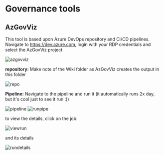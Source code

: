 
# Governance tools

## AzGovViz

This tool is based upon Azure DevOps repository and CI/CD pipelines.  
Navigate to <https://dev.azure.com>, login with your RDP credentials and select the AzGovViz project  

![azgovviz](https://chlams.blob.core.windows.net/public/reddogproductions/pics/enterprisescale/azgovviz.png)

**repository:**
Make note of the Wiki folder as AzGovViz creates the output in this folder

![repo](https://chlams.blob.core.windows.net/public/reddogproductions/pics/enterprisescale/wiki.png)

**Pipeline:**
Navigate to the pipeline and run it (it automatically runs 2x day, but it's cool just to see it run :))  

![pipeline](https://chlams.blob.core.windows.net/public/reddogproductions/pics/enterprisescale/pipeline.png)
![runpipe](https://chlams.blob.core.windows.net/public/reddogproductions/pics/enterprisescale/runpipeline.png)

to view the details, click on the job:

![viewrun](https://chlams.blob.core.windows.net/public/reddogproductions/pics/enterprisescale/viewrun.png)

and its details

![rundetails](https://chlams.blob.core.windows.net/public/reddogproductions/pics/enterprisescale/viewrundetatail.png)
